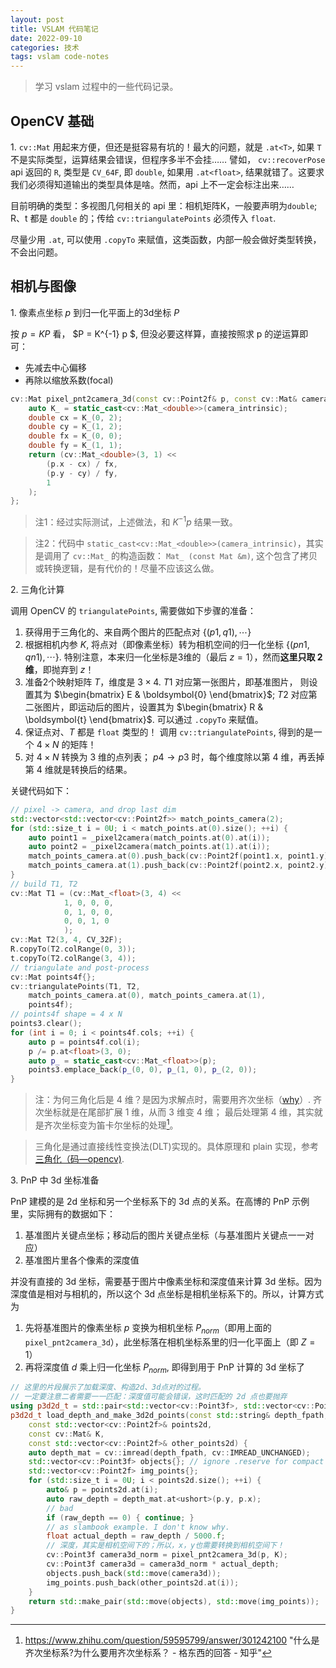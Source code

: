 ```yaml
---
layout: post
title: VSLAM 代码笔记
date: 2022-09-10
categories: 技术 
tags: vslam code-notes
---
```

> 学习 vslam 过程中的一些代码记录。

## OpenCV 基础

1\. `cv::Mat` 用起来方便，但还是挺容易有坑的！最大的问题，就是 `.at<T>`, 如果 `T` 不是实际类型，运算结果会错误，但程序多半不会挂…… 譬如， `cv::recoverPose` api 返回的 `R`, 类型是 `CV_64F`, 即 `double`, 如果用 `.at<float>`, 结果就错了。这要求我们必须得知道输出的类型具体是啥。然而，api 上不一定会标注出来…… 

目前明确的类型：多视图几何相关的 api 里：相机矩阵K，一般要声明为`double`; R、t 都是 `double` 的；传给 `cv::triangulatePoints` 必须传入 `float`. 

尽量少用 `.at`, 可以使用 `.copyTo` 来赋值，这类函数，内部一般会做好类型转换，不会出问题。

## 相机与图像

1\. 像素点坐标 $p$ 到归一化平面上的3d坐标 $P$

按 $p = K P$ 看， $P = K^{-1} p $, 但没必要这样算，直接按照求 p 的逆运算即可：

- 先减去中心偏移
- 再除以缩放系数(focal)

```cpp
cv::Mat pixel_pnt2camera_3d(const cv::Point2f& p, const cv::Mat& camera_intrinsic) {
    auto K_ = static_cast<cv::Mat_<double>>(camera_intrinsic);
    double cx = K_(0, 2);
    double cy = K_(1, 2);
    double fx = K_(0, 0);
    double fy = K_(1, 1);
    return (cv::Mat_<double>(3, 1) << 
        (p.x - cx) / fx,
        (p.y - cy) / fy,
        1
    );
};
```

> 注1：经过实际测试，上述做法，和 $K^{-1} p$ 结果一致。

> 注2：代码中 `static_cast<cv::Mat_<double>>(camera_intrinsic)`，其实是调用了 `cv::Mat_` 的构造函数： `Mat_ (const Mat &m)`, 这个包含了拷贝或转换逻辑，是有代价的！尽量不应该这么做。

2\. 三角化计算

调用 OpenCV 的 `triangulatePoints`, 需要做如下步骤的准备：

1. 获得用于三角化的、来自两个图片的匹配点对 $\{(p1, q1), \cdots \}$
2. 根据相机内参 $K$, 将点对（即像素坐标）转为相机空间的归一化坐标 $\{(pn1, qn1), \cdots\}$. 特别注意，本来归一化坐标是3维的（最后 $z=1$），然而**这里只取 2 维**，即抛弃到 $z$！
3. 准备2个映射矩阵 $T$，维度是 $3 \times 4$. $T1$ 对应第一张图片，即基准图片， 则设置其为 $\begin{bmatrix} E & \boldsymbol{0} \end{bmatrix}$; $T2$ 对应第二张图片，即运动后的图片，设置其为 $\begin{bmatrix} R & \boldsymbol{t} \end{bmatrix}$. 可以通过 `.copyTo` 来赋值。
4. 保证点对、$T$ 都是 `float` 类型的！ 调用 `cv::triangulatePoints`, 得到的是一个 $4 \times N$ 的矩阵！
5. 对 $4 \times N$ 转换为 3 维的点列表； $p4 \rightarrow p3$ 时，每个维度除以第 4 维，再丢掉第 4 维就是转换后的结果。

关键代码如下：

```cpp
// pixel -> camera, and drop last dim
std::vector<std::vector<cv::Point2f>> match_points_camera(2);
for (std::size_t i = 0U; i < match_points.at(0).size(); ++i) {
    auto point1 = _pixel2camera(match_points.at(0).at(i));
    auto point2 = _pixel2camera(match_points.at(1).at(i));
    match_points_camera.at(0).push_back(cv::Point2f(point1.x, point1.y));
    match_points_camera.at(1).push_back(cv::Point2f(point2.x, point2.y));
}
// build T1, T2
cv::Mat T1 = (cv::Mat_<float>(3, 4) << 
            1, 0, 0, 0,
            0, 1, 0, 0,
            0, 0, 1, 0
            );
cv::Mat T2(3, 4, CV_32F);
R.copyTo(T2.colRange(0, 3));
t.copyTo(T2.colRange(3, 4));
// triangulate and post-process
cv::Mat points4f{};
cv::triangulatePoints(T1, T2, 
    match_points_camera.at(0), match_points_camera.at(1),
    points4f);
// points4f shape = 4 x N
points3.clear();
for (int i = 0; i < points4f.cols; ++i) {
    auto p = points4f.col(i);
    p /= p.at<float>(3, 0);
    auto p_ = static_cast<cv::Mat_<float>>(p);
    points3.emplace_back(p_(0, 0), p_(1, 0), p_(2, 0));
}
```

> 注：为何三角化后是 4 维？是因为求解点时，需要用齐次坐标（[why](https://www.cnblogs.com/csyisong/archive/2008/12/09/1351372.html)）. 齐次坐标就是在尾部扩展 1 维，从而 3 维变 4 维； 最后处理第 4 维，其实就是齐次坐标变为笛卡尔坐标的处理[^1]。

> 三角化是通过直接线性变换法(DLT)实现的。具体原理和 plain 实现，参考 [三角化（码—opencv)](https://blog.csdn.net/AAAA202012/article/details/117396962). 

3\. PnP 中 3d 坐标准备

PnP 建模的是 2d 坐标和另一个坐标系下的 3d 点的关系。在高博的 PnP 示例里，实际拥有的数据如下： 

1. 基准图片关键点坐标；移动后的图片关键点坐标（与基准图片关键点一一对应）
2. 基准图片里各个像素的深度值

并没有直接的 3d 坐标，需要基于图片中像素坐标和深度值来计算 3d 坐标。因为深度值是相对与相机的，所以这个 3d 点坐标是相机坐标系下的。所以，计算方式为

1. 先将基准图片的像素坐标 $p$ 变换为相机坐标 $P_{norm}$（即用上面的`pixel_pnt2camera_3d`），此坐标落在相机坐标系里的归一化平面上（即 $Z = 1$）
2. 再将深度值 $d$ 乘上归一化坐标 $P_{norm}$, 即得到用于 PnP 计算的 3d 坐标了

```cpp
// 这里的片段展示了加载深度、构造2d、3d点对的过程。
// 一定要注意二者需要一一匹配：深度值可能会错误，这时匹配的 2d 点也要抛弃
using p3d2d_t = std::pair<std::vector<cv::Point3f>, std::vector<cv::Point2f>>;
p3d2d_t load_depth_and_make_3d2d_points(const std::string& depth_fpath,
    const std::vector<cv::Point2f>& points2d,
    const cv::Mat& K,
    const std::vector<cv::Point2f>& other_points2d) {
    auto depth_mat = cv::imread(depth_fpath, cv::IMREAD_UNCHANGED);
    std::vector<cv::Point3f> objects{}; // ignore .reserve for compact
    std::vector<cv::Point2f> img_points{};
    for (std::size_t i = 0U; i < points2d.size(); ++i) {
        auto& p = points2d.at(i);
        auto raw_depth = depth_mat.at<ushort>(p.y, p.x);
        // bad
        if (raw_depth == 0) { continue; }
        // as slambook example. I don't know why.
        float actual_depth = raw_depth / 5000.f;
        // 深度，其实是相机空间下的；所以，x，y也需要转换到相机空间下！
        cv::Point3f camera3d_norm = pixel_pnt2camera_3d(p, K);
        cv::Point3f camera3d = camera3d_norm * actual_depth;
        objects.push_back(std::move(camera3d));
        img_points.push_back(other_points2d.at(i));
    }
    return std::make_pair(std::move(objects), std::move(img_points));
}
```

[^1]: https://www.zhihu.com/question/59595799/answer/301242100 "什么是齐次坐标系?为什么要用齐次坐标系？ - 格东西的回答 - 知乎"

